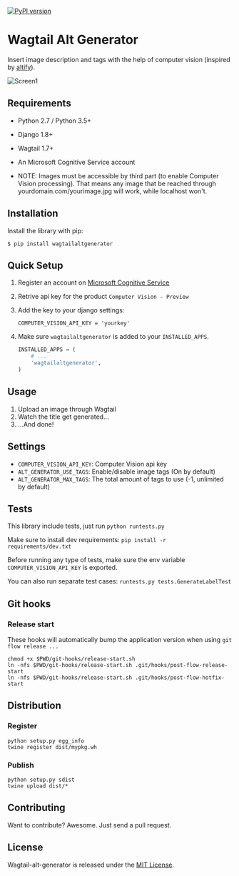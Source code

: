 [![PyPI version](https://badge.fury.io/py/wagtailaltgenerator.svg)](https://badge.fury.io/py/wagtailaltgenerator)

# Wagtail Alt Generator

Insert image description and tags with the help of computer vision (inspired by [altify](https://github.com/ParhamP/altify/blob/master/altify/altify)).

![Screen1](https://raw.githubusercontent.com/marteinn/wagtail-alt-generator/develop/img/screenshot.png)


## Requirements

- Python 2.7 / Python 3.5+
- Django 1.8+
- Wagtail 1.7+
- An Microsoft Cognitive Service account

- NOTE: Images must be accessible by third part (to enable Computer Vision processing). That means any image that be reached through yourdomain.com/yourimage.jpg will work, while localhost won't.


## Installation

Install the library with pip:

```
$ pip install wagtailaltgenerator
```


## Quick Setup

1. Register an account on [Microsoft Cognitive Service](https://www.microsoft.com/cognitive-services/)
2. Retrive api key for the product `Computer Vision - Preview`
3. Add the key to your django settings:

    ```
    COMPUTER_VISION_API_KEY = 'yourkey'
    ```
4. Make sure `wagtailaltgenerator` is added to your `INSTALLED_APPS`.

    ```python
    INSTALLED_APPS = (
        # ...
        'wagtailaltgenerator',
    )
    ```


## Usage

1. Upload an image through Wagtail
2. Watch the title get generated...
3. ...And done!


## Settings

- `COMPUTER_VISION_API_KEY`: Computer Vision api key
- `ALT_GENERATOR_USE_TAGS`: Enable/disable image tags (On by default)
- `ALT_GENERATOR_MAX_TAGS`: The total amount of tags to use (-1, unlimited by default)


## Tests

This library include tests, just run `python runtests.py`

Make sure to install dev requirements: `pip install -r requirements/dev.txt`

Before running any type of tests, make sure the env variable `COMPUTER_VISION_API_KEY` is exported.

You can also run separate test cases: `runtests.py tests.GenerateLabelTest`


## Git hooks

### Release start

These hooks will automatically bump the application version when using `git flow release ...`

```
chmod +x $PWD/git-hooks/release-start.sh
ln -nfs $PWD/git-hooks/release-start.sh .git/hooks/post-flow-release-start
ln -nfs $PWD/git-hooks/release-start.sh .git/hooks/post-flow-hotfix-start
```


## Distribution

### Register

```
python setup.py egg_info
twine register dist/mypkg.wh
```

### Publish

```
python setup.py sdist
twine upload dist/*
```


## Contributing

Want to contribute? Awesome. Just send a pull request.


## License

Wagtail-alt-generator is released under the [MIT License](http://www.opensource.org/licenses/MIT).
